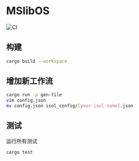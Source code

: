 # MSlibOS
![CI](https://github.com/anti-entropy123/mslibos/actions/workflows/main.yml/badge.svg)

## 构建
```bash
cargo build --workspace
```

## 增加新工作流
```bash
cargo run -p gen-file
vim config.json
mv config.json isol_config/[your-isol-name].json
```

## 测试
运行所有测试
```bash
cargo test
```